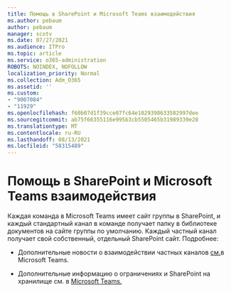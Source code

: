 ```yaml
---
title: Помощь в SharePoint и Microsoft Teams взаимодействия
ms.author: pebaum
author: pebaum
manager: scotv
ms.date: 07/27/2021
ms.audience: ITPro
ms.topic: article
ms.service: o365-administration
ROBOTS: NOINDEX, NOFOLLOW
localization_priority: Normal
ms.collection: Adm_O365
ms.assetid: ''
ms.custom:
- "9007084"
- "11929"
ms.openlocfilehash: f60b07d1f39cce07fc64e1029398633582997dee
ms.sourcegitcommit: ab75f66355116e995b3cb5505465b31989339e28
ms.translationtype: MT
ms.contentlocale: ru-RU
ms.lasthandoff: 08/13/2021
ms.locfileid: "58315489"
---
```

# <a name="help-with-the-sharepoint-and-microsoft-teams-interaction"></a>Помощь в SharePoint и Microsoft Teams взаимодействия

Каждая команда в Microsoft Teams имеет сайт группы в SharePoint, и каждый стандартный канал в команде получает папку в библиотеке документов на сайте группы по умолчанию. Каждый частный канал получает свой собственный, отдельный SharePoint сайт. Подробнее:

- Дополнительные новости о взаимодействии частных каналов [см.](https://docs.microsoft.com/MicrosoftTeams/private-channels#private-channel-sharepoint-sites)в Microsoft Teams.

- Дополнительные информацию о ограничениях и SharePoint на хранилище см. в [Microsoft Teams.](https://docs.microsoft.com/microsoftteams/limits-specifications-teams#storage) 
